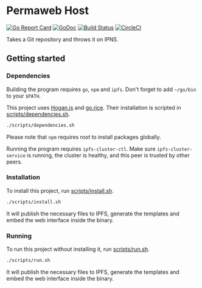 # Permaweb Host

[![Go Report Card](https://goreportcard.com/badge/github.com/Permaweb/Host)](https://goreportcard.com/report/github.com/Permaweb/Host)
[![GoDoc](https://godoc.org/github.com/Permaweb/Host?status.svg)](https://godoc.org/github.com/Permaweb/Host)
[![Build Status](https://travis-ci.org/Permaweb/Host.svg?branch=master)](https://travis-ci.org/Permaweb/Host)
[![CircleCI](https://circleci.com/gh/Permaweb/Host.svg?style=svg)](https://circleci.com/gh/Permaweb/Host)

Takes a Git repository and throws it on IPNS.

## Getting started

### Dependencies

Building the program requires `go`, `npm` and `ipfs`. Don't forget to add `~/go/bin` to your `$PATH`.

This project uses [Hogan.js](https://twitter.github.io/hogan.js/) and [go.rice](https://github.com/GeertJohan/go.rice).
Their installation is scripted in [scripts/dependencies.sh](scripts/dependencies.sh).

```bash
./scripts/dependencies.sh
```

Please note that `npm` requires root to install packages globally.

Running the program requires `ipfs-cluster-ctl`. Make sure `ipfs-cluster-service` is running, the cluster is healthy, and this peer is trusted by other peers.

### Installation

To install this project, run [scripts/install.sh](scripts/install.sh).

```bash
./scripts/install.sh
```

It will publish the necessary files to IPFS, generate the templates and embed the web interface inside the binary.

### Running

To run this project without installing it, run [scripts/run.sh](scripts/run.sh).

```bash
./scripts/run.sh
```

It will publish the necessary files to IPFS, generate the templates and embed the web interface inside the binary.
